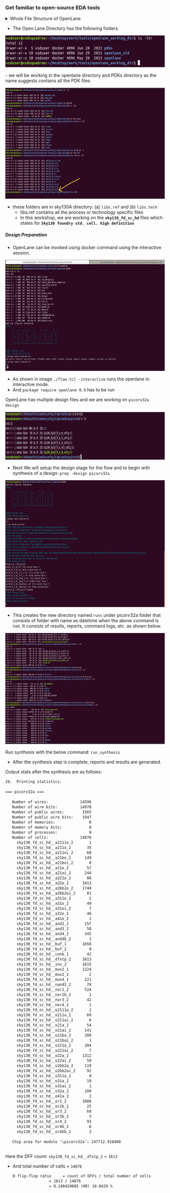 ### Get familiar to open-source EDA tools
<details>
  <summary>Whole File Structure of OpenLane</summary>
  
├── AUTHORS.md
├── clean_runs.tcl
├── configuration
│   ├── checkers.tcl
│   ├── cts.tcl
│   ├── floorplan.tcl
│   ├── general.tcl
│   ├── lvs.tcl
│   ├── placement.tcl
│   ├── README.md
│   ├── routing.tcl
│   └── synthesis.tcl
├── conf.py
├── CONTRIBUTING.md
├── default.cvcrc
├── designs
│   ├── 151
│   │   ├── config.tcl
│   │   ├── sky130A_sky130_fd_sc_hd_config.tcl
│   │   ├── sky130A_sky130_fd_sc_hdll_config.tcl
│   │   ├── sky130A_sky130_fd_sc_hs_config.tcl
│   │   ├── sky130A_sky130_fd_sc_ls_config.tcl
│   │   ├── sky130A_sky130_fd_sc_ms_config.tcl
│   │   └── src
│   │       ├── ALUdec.v
│   │       ├── ALUop.vh
│   │       ├── ALU.v
│   │       ├── backup_mem.v
│   │       ├── Cache.v
│   │       ├── const.vh
│   │       ├── controller.v
│   │       ├── datapath.v
│   │       ├── DataSRAMs.v
│   │       ├── ExecuteStage.v
│   │       ├── FetchDecodeStage.v
│   │       ├── Memory141.v
│   │       ├── no_cache_mem.v
│   │       ├── Opcode.vh
│   │       ├── RegisterFile.v
│   │       ├── Riscv141.v
│   │       ├── riscv_arbiter.v
│   │       ├── riscv_top.v
│   │       ├── TagSRAMs.v
│   │       └── WriteBackStage.v
│   ├── aes
│   │   ├── config.tcl
│   │   ├── sky130A_sky130_fd_sc_hd_config.tcl
│   │   ├── sky130A_sky130_fd_sc_hdll_config.tcl
│   │   ├── sky130A_sky130_fd_sc_hs_config.tcl
│   │   ├── sky130A_sky130_fd_sc_ls_config.tcl
│   │   ├── sky130A_sky130_fd_sc_ms_config.tcl
│   │   └── src
│   │       ├── aes_core.sdc
│   │       ├── aes.sdc
│   │       └── aes.v
│   ├── aes128
│   │   ├── config.tcl
│   │   ├── sky130A_sky130_fd_sc_hd_config.tcl
│   │   ├── sky130A_sky130_fd_sc_hdll_config.tcl
│   │   ├── sky130A_sky130_fd_sc_hs_config.tcl
│   │   ├── sky130A_sky130_fd_sc_ls_config.tcl
│   │   ├── sky130A_sky130_fd_sc_ms_config.tcl
│   │   └── src
│   │       ├── aes128.sdc
│   │       └── aes128.v
│   ├── aes192
│   │   ├── config.tcl
│   │   ├── sky130A_sky130_fd_sc_hd_config.tcl
│   │   ├── sky130A_sky130_fd_sc_hdll_config.tcl
│   │   ├── sky130A_sky130_fd_sc_hs_config.tcl
│   │   ├── sky130A_sky130_fd_sc_ls_config.tcl
│   │   ├── sky130A_sky130_fd_sc_ms_config.tcl
│   │   └── src
│   │       ├── aes192.sdc
│   │       └── aes192.v
│   ├── aes256
│   │   ├── config.tcl
│   │   ├── sky130A_sky130_fd_sc_hd_config.tcl
│   │   ├── sky130A_sky130_fd_sc_hdll_config.tcl
│   │   ├── sky130A_sky130_fd_sc_hs_config.tcl
│   │   ├── sky130A_sky130_fd_sc_ls_config.tcl
│   │   ├── sky130A_sky130_fd_sc_ms_config.tcl
│   │   └── src
│   │       ├── aes256.sdc
│   │       └── aes256.v
│   ├── aes_cipher
│   │   ├── config.tcl
│   │   ├── sky130A_sky130_fd_sc_hd_config.tcl
│   │   ├── sky130A_sky130_fd_sc_hdll_config.tcl
│   │   ├── sky130A_sky130_fd_sc_hs_config.tcl
│   │   ├── sky130A_sky130_fd_sc_ls_config.tcl
│   │   ├── sky130A_sky130_fd_sc_ms_config.tcl
│   │   └── src
│   │       ├── aes_cipher.v
│   │       ├── aes_key_expand_128.v
│   │       ├── aes_rcon.v
│   │       ├── aes_sbox.v
│   │       ├── aes.v.x
│   │       └── timescale.v
│   ├── aes_core
│   │   ├── config.tcl
│   │   ├── sky130A_sky130_fd_sc_hd_config.tcl
│   │   ├── sky130A_sky130_fd_sc_hdll_config.tcl
│   │   ├── sky130A_sky130_fd_sc_hs_config.tcl
│   │   ├── sky130A_sky130_fd_sc_ls_config.tcl
│   │   ├── sky130A_sky130_fd_sc_ms_config.tcl
│   │   └── src
│   │       ├── aes_core.sdc
│   │       ├── aes_core.v
│   │       ├── aes.sdc
│   │       └── aes.v
│   ├── APU
│   │   ├── config.tcl
│   │   ├── sky130A_sky130_fd_sc_hd_config.tcl
│   │   ├── sky130A_sky130_fd_sc_hdll_config.tcl
│   │   ├── sky130A_sky130_fd_sc_hs_config.tcl
│   │   ├── sky130A_sky130_fd_sc_ls_config.tcl
│   │   ├── sky130A_sky130_fd_sc_ms_config.tcl
│   │   └── src
│   │       └── APU.v
│   ├── blabla
│   │   ├── config.tcl
│   │   ├── sky130A_sky130_fd_sc_hd_config.tcl
│   │   ├── sky130A_sky130_fd_sc_hdll_config.tcl
│   │   ├── sky130A_sky130_fd_sc_hs_config.tcl
│   │   ├── sky130A_sky130_fd_sc_ls_config.tcl
│   │   ├── sky130A_sky130_fd_sc_ms_config.tcl
│   │   └── src
│   │       ├── blabla.sdc
│   │       └── blabla.v
│   ├── BM64
│   │   ├── config.tcl
│   │   ├── sky130A_sky130_fd_sc_hd_config.tcl
│   │   ├── sky130A_sky130_fd_sc_hdll_config.tcl
│   │   ├── sky130A_sky130_fd_sc_hs_config.tcl
│   │   ├── sky130A_sky130_fd_sc_ls_config.tcl
│   │   ├── sky130A_sky130_fd_sc_ms_config.tcl
│   │   └── src
│   │       ├── BM64.sdc
│   │       └── BM64.v
│   ├── chacha
│   │   ├── config.tcl
│   │   ├── sky130A_sky130_fd_sc_hd_config.tcl
│   │   ├── sky130A_sky130_fd_sc_hdll_config.tcl
│   │   ├── sky130A_sky130_fd_sc_hs_config.tcl
│   │   ├── sky130A_sky130_fd_sc_ls_config.tcl
│   │   ├── sky130A_sky130_fd_sc_ms_config.tcl
│   │   └── src
│   │       ├── chacha.sdc
│   │       └── chacha.v
│   ├── cic_decimator
│   │   ├── config.tcl
│   │   ├── sky130A_sky130_fd_sc_hd_config.tcl
│   │   ├── sky130A_sky130_fd_sc_hdll_config.tcl
│   │   ├── sky130A_sky130_fd_sc_hs_config.tcl
│   │   ├── sky130A_sky130_fd_sc_ls_config.tcl
│   │   ├── sky130A_sky130_fd_sc_ms_config.tcl
│   │   └── src
│   │       └── cic_decimator.v
│   ├── des
│   │   ├── config.tcl
│   │   ├── sky130A_sky130_fd_sc_hd_config.tcl
│   │   ├── sky130A_sky130_fd_sc_hdll_config.tcl
│   │   ├── sky130A_sky130_fd_sc_hs_config.tcl
│   │   ├── sky130A_sky130_fd_sc_ls_config.tcl
│   │   ├── sky130A_sky130_fd_sc_ms_config.tcl
│   │   └── src
│   │       ├── 3des.v
│   │       └── des.sdc
│   ├── des3
│   │   ├── config.tcl
│   │   ├── sky130A_sky130_fd_sc_hd_config.tcl
│   │   ├── sky130A_sky130_fd_sc_hdll_config.tcl
│   │   ├── sky130A_sky130_fd_sc_hs_config.tcl
│   │   ├── sky130A_sky130_fd_sc_ls_config.tcl
│   │   ├── sky130A_sky130_fd_sc_ms_config.tcl
│   │   └── src
│   │       ├── 3des.v
│   │       └── des3.sdc
│   ├── digital_pll_sky130_fd_sc_hd
│   │   ├── config.tcl
│   │   └── src
│   │       ├── digital_pll_controller.v
│   │       ├── digital_pll.v
│   │       └── ring_osc2x13.v
│   ├── genericfir
│   │   ├── config.tcl
│   │   ├── sky130A_sky130_fd_sc_hd_config.tcl
│   │   ├── sky130A_sky130_fd_sc_hdll_config.tcl
│   │   ├── sky130A_sky130_fd_sc_hs_config.tcl
│   │   ├── sky130A_sky130_fd_sc_ls_config.tcl
│   │   ├── sky130A_sky130_fd_sc_ms_config.tcl
│   │   └── src
│   │       ├── genericfir.sdc
│   │       └── genericfir.v
│   ├── inverter
│   │   ├── config.tcl
│   │   ├── sky130A_sky130_fd_sc_hd_config.tcl
│   │   ├── sky130A_sky130_fd_sc_hdll_config.tcl
│   │   ├── sky130A_sky130_fd_sc_hs_config.tcl
│   │   ├── sky130A_sky130_fd_sc_ls_config.tcl
│   │   ├── sky130A_sky130_fd_sc_ms_config.tcl
│   │   └── src
│   │       └── inverter.v
│   ├── jpeg_encoder
│   │   ├── config.tcl
│   │   ├── sky130A_sky130_fd_sc_hd_config.tcl
│   │   ├── sky130A_sky130_fd_sc_hdll_config.tcl
│   │   ├── sky130A_sky130_fd_sc_hs_config.tcl
│   │   ├── sky130A_sky130_fd_sc_ls_config.tcl
│   │   ├── sky130A_sky130_fd_sc_ms_config.tcl
│   │   └── src
│   │       ├── dct_cos_table.v
│   │       ├── dct_mac.v
│   │       ├── dctub.v
│   │       ├── dctu.v
│   │       ├── dct.v
│   │       ├── div_su.v
│   │       ├── div_uu.v
│   │       ├── fdct.v
│   │       ├── jpeg_encoder.v
│   │       ├── jpeg_qnr.v
│   │       ├── jpeg_rle1.v
│   │       ├── jpeg_rle.v
│   │       ├── jpeg_rzs.v
│   │       ├── jpeg.v
│   │       └── zigzag.v
│   ├── ldpc_decoder_802_3an
│   │   ├── config.tcl
│   │   ├── sky130A_sky130_fd_sc_hd_config.tcl
│   │   ├── sky130A_sky130_fd_sc_hdll_config.tcl
│   │   ├── sky130A_sky130_fd_sc_hs_config.tcl
│   │   ├── sky130A_sky130_fd_sc_ls_config.tcl
│   │   ├── sky130A_sky130_fd_sc_ms_config.tcl
│   │   └── src
│   │       └── ldpc_decoder_802_3an.v
│   ├── ldpcenc
│   │   ├── config.tcl
│   │   ├── sky130A_sky130_fd_sc_hd_config.tcl
│   │   ├── sky130A_sky130_fd_sc_hdll_config.tcl
│   │   ├── sky130A_sky130_fd_sc_hs_config.tcl
│   │   ├── sky130A_sky130_fd_sc_ls_config.tcl
│   │   ├── sky130A_sky130_fd_sc_ms_config.tcl
│   │   └── src
│   │       └── ldpcenc.v
│   ├── manual_macro_placement_test
│   │   ├── config.tcl
│   │   ├── macro_placement.cfg
│   │   ├── macros
│   │   │   ├── gds
│   │   │   │   └── spm.gds
│   │   │   └── lef
│   │   │       └── spm.lef
│   │   ├── sky130A_sky130_fd_sc_hdll_config.tcl
│   │   ├── sky130A_sky130_fd_sc_hs_config.tcl
│   │   ├── sky130A_sky130_fd_sc_ls_config.tcl
│   │   ├── sky130A_sky130_fd_sc_ms_config.tcl
│   │   └── src
│   │       └── design.v
│   ├── md5
│   │   ├── config.tcl
│   │   ├── sky130A_sky130_fd_sc_hd_config.tcl
│   │   ├── sky130A_sky130_fd_sc_hdll_config.tcl
│   │   ├── sky130A_sky130_fd_sc_hs_config.tcl
│   │   ├── sky130A_sky130_fd_sc_ls_config.tcl
│   │   ├── sky130A_sky130_fd_sc_ms_config.tcl
│   │   └── src
│   │       ├── md5.sdc
│   │       └── md5.v
│   ├── ocs_blitter
│   │   ├── config.tcl
│   │   ├── sky130A_sky130_fd_sc_hd_config.tcl
│   │   ├── sky130A_sky130_fd_sc_hdll_config.tcl
│   │   ├── sky130A_sky130_fd_sc_hs_config.tcl
│   │   ├── sky130A_sky130_fd_sc_ls_config.tcl
│   │   ├── sky130A_sky130_fd_sc_ms_config.tcl
│   │   └── src
│   │       └── ocs_blitter.v
│   ├── picorv32a
│   │   ├── config.tcl
│   │   ├── runs
│   │   │   └── 14-03_06-18
│   │   │       ├── cmds.log
│   │   │       ├── config.tcl
│   │   │       ├── logs
│   │   │       │   ├── 0-prep_runtime.txt
│   │   │       │   ├── cts
│   │   │       │   ├── cvc
│   │   │       │   ├── floorplan
│   │   │       │   ├── flow_summary.log
│   │   │       │   ├── klayout
│   │   │       │   ├── lvs
│   │   │       │   ├── magic
│   │   │       │   ├── placement
│   │   │       │   ├── routing
│   │   │       │   └── synthesis
│   │   │       │       ├── 1-yosys.log
│   │   │       │       ├── 1-yosys_runtime.txt
│   │   │       │       ├── 2-opensta
│   │   │       │       └── 2-opensta_runtime.txt
│   │   │       ├── OPENLANE_VERSION
│   │   │       ├── PDK_SOURCES
│   │   │       ├── reports
│   │   │       │   ├── cts
│   │   │       │   ├── cvc
│   │   │       │   ├── floorplan
│   │   │       │   ├── klayout
│   │   │       │   ├── lvs
│   │   │       │   ├── magic
│   │   │       │   ├── placement
│   │   │       │   ├── routing
│   │   │       │   └── synthesis
│   │   │       │       ├── 1-yosys_4.chk.rpt
│   │   │       │       ├── 1-yosys_4.stat.rpt
│   │   │       │       ├── 1-yosys_dff.stat
│   │   │       │       ├── 1-yosys_pre.stat
│   │   │       │       ├── 2-opensta.min_max.rpt
│   │   │       │       ├── 2-opensta.rpt
│   │   │       │       ├── 2-opensta.slew.rpt
│   │   │       │       ├── 2-opensta.timing.rpt
│   │   │       │       ├── 2-opensta_tns.rpt
│   │   │       │       └── 2-opensta_wns.rpt
│   │   │       ├── results
│   │   │       │   ├── cts
│   │   │       │   │   └── merged_unpadded.lef -> ../../tmp/merged_unpadded.lef
│   │   │       │   ├── cvc
│   │   │       │   │   └── merged_unpadded.lef -> ../../tmp/merged_unpadded.lef
│   │   │       │   ├── floorplan
│   │   │       │   │   └── merged_unpadded.lef -> ../../tmp/merged_unpadded.lef
│   │   │       │   ├── klayout
│   │   │       │   │   └── merged_unpadded.lef -> ../../tmp/merged_unpadded.lef
│   │   │       │   ├── lvs
│   │   │       │   │   └── merged_unpadded.lef -> ../../tmp/merged_unpadded.lef
│   │   │       │   ├── magic
│   │   │       │   │   └── merged_unpadded.lef -> ../../tmp/merged_unpadded.lef
│   │   │       │   ├── placement
│   │   │       │   │   └── merged_unpadded.lef -> ../../tmp/merged_unpadded.lef
│   │   │       │   ├── routing
│   │   │       │   │   └── merged_unpadded.lef -> ../../tmp/merged_unpadded.lef
│   │   │       │   └── synthesis
│   │   │       │       ├── merged_unpadded.lef -> ../../tmp/merged_unpadded.lef
│   │   │       │       └── picorv32a.synthesis.v
│   │   │       └── tmp
│   │   │           ├── cts
│   │   │           │   └── merged_unpadded.lef -> ../../tmp/merged_unpadded.lef
│   │   │           ├── cvc
│   │   │           │   └── merged_unpadded.lef -> ../../tmp/merged_unpadded.lef
│   │   │           ├── floorplan
│   │   │           │   └── merged_unpadded.lef -> ../../tmp/merged_unpadded.lef
│   │   │           ├── klayout
│   │   │           │   └── merged_unpadded.lef -> ../../tmp/merged_unpadded.lef
│   │   │           ├── lvs
│   │   │           │   └── merged_unpadded.lef -> ../../tmp/merged_unpadded.lef
│   │   │           ├── magic
│   │   │           │   └── merged_unpadded.lef -> ../../tmp/merged_unpadded.lef
│   │   │           ├── merged.lef
│   │   │           ├── merged_unpadded.lef
│   │   │           ├── met_layers_list.txt
│   │   │           ├── placement
│   │   │           │   └── merged_unpadded.lef -> ../../tmp/merged_unpadded.lef
│   │   │           ├── routing
│   │   │           │   └── merged_unpadded.lef -> ../../tmp/merged_unpadded.lef
│   │   │           ├── sky130_fd_sc_hd__tt_025C_1v80.no_pg.lib
│   │   │           ├── synthesis
│   │   │           │   ├── hierarchy.dot
│   │   │           │   ├── merged_unpadded.lef -> ../../tmp/merged_unpadded.lef
│   │   │           │   └── yosys.sdc
│   │   │           ├── tracks_copy.info
│   │   │           ├── trimmed.lib
│   │   │           └── trimmed.lib.exclude.list
│   │   ├── sky130A_sky130_fd_sc_hd_config.tcl
│   │   ├── sky130A_sky130_fd_sc_hdll_config.tcl
│   │   ├── sky130A_sky130_fd_sc_hs_config.tcl
│   │   ├── sky130A_sky130_fd_sc_ls_config.tcl
│   │   ├── sky130A_sky130_fd_sc_ms_config.tcl
│   │   └── src
│   │       ├── picorv32a.sdc
│   │       └── picorv32a.v
│   ├── point_add
│   │   ├── config.tcl
│   │   ├── sky130A_sky130_fd_sc_hd_config.tcl
│   │   ├── sky130A_sky130_fd_sc_hdll_config.tcl
│   │   ├── sky130A_sky130_fd_sc_hs_config.tcl
│   │   ├── sky130A_sky130_fd_sc_ls_config.tcl
│   │   ├── sky130A_sky130_fd_sc_ms_config.tcl
│   │   └── src
│   │       ├── ecg.v
│   │       └── point_add.sdc
│   ├── point_scalar_mult
│   │   ├── config.tcl
│   │   ├── sky130A_sky130_fd_sc_hd_config.tcl
│   │   ├── sky130A_sky130_fd_sc_hdll_config.tcl
│   │   ├── sky130A_sky130_fd_sc_hs_config.tcl
│   │   ├── sky130A_sky130_fd_sc_ls_config.tcl
│   │   ├── sky130A_sky130_fd_sc_ms_config.tcl
│   │   └── src
│   │       ├── ecg.v
│   │       └── point_scalar_mult.sdc
│   ├── PPU
│   │   ├── config.tcl
│   │   ├── sky130A_sky130_fd_sc_hd_config.tcl
│   │   ├── sky130A_sky130_fd_sc_hdll_config.tcl
│   │   ├── sky130A_sky130_fd_sc_hs_config.tcl
│   │   ├── sky130A_sky130_fd_sc_ls_config.tcl
│   │   ├── sky130A_sky130_fd_sc_ms_config.tcl
│   │   └── src
│   │       └── PPU.v
│   ├── README.md
│   ├── s44
│   │   ├── config.tcl
│   │   ├── pdn.tcl
│   │   ├── sky130A_sky130_fd_sc_hdll_config.tcl
│   │   ├── sky130A_sky130_fd_sc_hs_config.tcl
│   │   ├── sky130A_sky130_fd_sc_ls_config.tcl
│   │   ├── sky130A_sky130_fd_sc_ms_config.tcl
│   │   └── src
│   │       ├── lut_s44.v
│   │       └── lut.v
│   ├── salsa20
│   │   ├── config.tcl
│   │   ├── sky130A_sky130_fd_sc_hd_config.tcl
│   │   ├── sky130A_sky130_fd_sc_hdll_config.tcl
│   │   ├── sky130A_sky130_fd_sc_hs_config.tcl
│   │   ├── sky130A_sky130_fd_sc_ls_config.tcl
│   │   ├── sky130A_sky130_fd_sc_ms_config.tcl
│   │   └── src
│   │       ├── salsa20.sdc
│   │       └── salsa20.v
│   ├── sha3
│   │   ├── config.tcl
│   │   ├── sky130A_sky130_fd_sc_hd_config.tcl
│   │   ├── sky130A_sky130_fd_sc_hdll_config.tcl
│   │   ├── sky130A_sky130_fd_sc_hs_config.tcl
│   │   ├── sky130A_sky130_fd_sc_ls_config.tcl
│   │   ├── sky130A_sky130_fd_sc_ms_config.tcl
│   │   └── src
│   │       ├── sha3.sdc
│   │       └── sha3.v
│   ├── sha512
│   │   ├── config.tcl
│   │   ├── sky130A_sky130_fd_sc_hd_config.tcl
│   │   ├── sky130A_sky130_fd_sc_hdll_config.tcl
│   │   ├── sky130A_sky130_fd_sc_hs_config.tcl
│   │   ├── sky130A_sky130_fd_sc_ls_config.tcl
│   │   ├── sky130A_sky130_fd_sc_ms_config.tcl
│   │   └── src
│   │       ├── sha512.sdc
│   │       └── sha512.v
│   ├── sound
│   │   ├── config.tcl
│   │   ├── sky130A_sky130_fd_sc_hd_config.tcl
│   │   ├── sky130A_sky130_fd_sc_hdll_config.tcl
│   │   ├── sky130A_sky130_fd_sc_hs_config.tcl
│   │   ├── sky130A_sky130_fd_sc_ls_config.tcl
│   │   ├── sky130A_sky130_fd_sc_ms_config.tcl
│   │   └── src
│   │       ├── dsp_dma_identification_rom.hex
│   │       ├── opl2_attack_rom.hex
│   │       ├── opl2_waveform_rom.hex
│   │       └── sound.v
│   ├── spm
│   │   ├── config.json
│   │   ├── config.tcl
│   │   ├── pin_order.cfg
│   │   ├── runs
│   │   │   ├── 19-05_19-02
│   │   │   │   ├── cmds.log
│   │   │   │   ├── config.tcl
│   │   │   │   ├── logs
│   │   │   │   │   ├── 0-prep_runtime.txt
│   │   │   │   │   ├── 14-write_verilog.log
│   │   │   │   │   ├── 14-write_verilog_runtime.txt
│   │   │   │   │   ├── 16-write_verilog.log
│   │   │   │   │   ├── 16-write_verilog_runtime.txt
│   │   │   │   │   ├── 20-write_verilog.log
│   │   │   │   │   ├── 20-write_verilog_runtime.txt
│   │   │   │   │   ├── 26-write_verilog.log
│   │   │   │   │   ├── 26-write_verilog_runtime.txt
│   │   │   │   │   ├── 9-write_verilog.log
│   │   │   │   │   ├── 9-write_verilog_runtime.txt
│   │   │   │   │   ├── cts
│   │   │   │   │   │   ├── 13-cts.log
│   │   │   │   │   │   └── 13-cts_runtime.txt
│   │   │   │   │   ├── cvc
│   │   │   │   │   │   ├── 42-cvc_runtime.txt
│   │   │   │   │   │   └── 42-cvc_screen.log
│   │   │   │   │   ├── floorplan
│   │   │   │   │   │   ├── 3-verilog2def.openroad.log
│   │   │   │   │   │   ├── 3-verilog2def_openroad_runtime.txt
│   │   │   │   │   │   ├── 4-ioPlacer.log
│   │   │   │   │   │   ├── 4-ioPlacer_runtime.txt
│   │   │   │   │   │   ├── 5-tapcell.log
│   │   │   │   │   │   ├── 5-tapcell_runtime.txt
│   │   │   │   │   │   ├── 7-pdn.log
│   │   │   │   │   │   └── 7-pdn_runtime.txt
│   │   │   │   │   ├── flow_summary.log
│   │   │   │   │   ├── klayout
│   │   │   │   │   │   ├── 12-klayout.scrot.log
│   │   │   │   │   │   ├── 12-klayout_scrot_runtime.txt
│   │   │   │   │   │   ├── 15-klayout.scrot.log
│   │   │   │   │   │   ├── 15-klayout_scrot_runtime.txt
│   │   │   │   │   │   ├── 22-klayout.scrot.log
│   │   │   │   │   │   ├── 22-klayout_scrot_runtime.txt
│   │   │   │   │   │   ├── 28-klayout.scrot.log
│   │   │   │   │   │   ├── 28-klayout_scrot_runtime.txt
│   │   │   │   │   │   ├── 32-klayout.log
│   │   │   │   │   │   ├── 32-klayout_runtime.txt
│   │   │   │   │   │   ├── 33-klayout.scrot.log
│   │   │   │   │   │   ├── 33-klayout_scrot_runtime.txt
│   │   │   │   │   │   ├── 34-klayout.xor.log
│   │   │   │   │   │   ├── 35-klayout.scrot.log
│   │   │   │   │   │   ├── 35-klayout_scrot_runtime.txt
│   │   │   │   │   │   ├── 36-klayout.xor.log
│   │   │   │   │   │   ├── 36-klayout_xor_runtime.txt
│   │   │   │   │   │   ├── 6-klayout.scrot.log
│   │   │   │   │   │   └── 6-klayout_scrot_runtime.txt
│   │   │   │   │   ├── lvs
│   │   │   │   │   │   ├── 25-write_powered_verilog.log
│   │   │   │   │   │   ├── 38-lvs.lef.log
│   │   │   │   │   │   └── 38-lvs_runtime.txt
│   │   │   │   │   ├── magic
│   │   │   │   │   │   ├── 27-magic.log
│   │   │   │   │   │   ├── 29-magic.mag.gds_ptrs.log
│   │   │   │   │   │   ├── 30-magic.lef.log
│   │   │   │   │   │   ├── 31-magic_gen_runtime.txt
│   │   │   │   │   │   ├── 31-magic.maglef.log
│   │   │   │   │   │   ├── 37-magic_ext2spice.feedback.txt
│   │   │   │   │   │   ├── 37-magic_ext_spice_runtime.txt
│   │   │   │   │   │   ├── 37-magic_spice.log
│   │   │   │   │   │   ├── 39-magic.drc.log
│   │   │   │   │   │   └── 39-magic_drc_runtime.txt
│   │   │   │   │   ├── placement
│   │   │   │   │   │   ├── 11-opendp.log
│   │   │   │   │   │   ├── 11-opendp_runtime.txt
│   │   │   │   │   │   ├── 15-resizer_timing.log
│   │   │   │   │   │   ├── 15-resizer_timing_runtime.txt
│   │   │   │   │   │   ├── 8-replace.log
│   │   │   │   │   │   ├── 8-replace_runtime.txt
│   │   │   │   │   │   ├── 8-resizer.log
│   │   │   │   │   │   └── 8-resizer_runtime.txt
│   │   │   │   │   ├── routing
│   │   │   │   │   │   ├── 18-fastroute.log
│   │   │   │   │   │   ├── 18-fastroute_runtime.txt
│   │   │   │   │   │   ├── 19-addspacers.log
│   │   │   │   │   │   ├── 19-addspacers_runtime.txt
│   │   │   │   │   │   ├── 21-tritonRoute.log
│   │   │   │   │   │   ├── 21-tritonRoute_runtime.txt
│   │   │   │   │   │   ├── 23-spef_extraction.log
│   │   │   │   │   │   ├── 23-spef_extraction_runtime.txt
│   │   │   │   │   │   ├── 40-or_antenna.log
│   │   │   │   │   │   ├── 41-or_antenna_runtime.txt
│   │   │   │   │   │   └── fastroute.log
│   │   │   │   │   └── synthesis
│   │   │   │   │       ├── 10-opensta_post_resizer
│   │   │   │   │       ├── 10-opensta_post_resizer_runtime.txt
│   │   │   │   │       ├── 17-opensta_post_resizer_timing
│   │   │   │   │       ├── 17-opensta_post_resizer_timing_runtime.txt
│   │   │   │   │       ├── 1-yosys.log
│   │   │   │   │       ├── 1-yosys_runtime.txt
│   │   │   │   │       ├── 24-opensta_spef
│   │   │   │   │       ├── 24-opensta_spef_runtime.txt
│   │   │   │   │       ├── 2-opensta
│   │   │   │   │       └── 2-opensta_runtime.txt
│   │   │   │   ├── OPENLANE_VERSION
│   │   │   │   ├── PDK_SOURCES
│   │   │   │   ├── reports
│   │   │   │   │   ├── cts
│   │   │   │   │   │   ├── 13-cts_clock_skew.rpt
│   │   │   │   │   │   ├── 13-cts.min_max.rpt
│   │   │   │   │   │   ├── 13-cts.rpt
│   │   │   │   │   │   ├── 13-cts.timing.rpt
│   │   │   │   │   │   ├── 13-cts_tns.rpt
│   │   │   │   │   │   └── 13-cts_wns.rpt
│   │   │   │   │   ├── cvc
│   │   │   │   │   ├── final_summary_report.csv
│   │   │   │   │   ├── floorplan
│   │   │   │   │   │   ├── 3-verilog2def.core_area.rpt
│   │   │   │   │   │   └── 3-verilog2def.die_area.rpt
│   │   │   │   │   ├── klayout
│   │   │   │   │   │   ├── 34-klayout.xor.rpt
│   │   │   │   │   │   └── 36-klayout.xor.rpt
│   │   │   │   │   ├── lvs
│   │   │   │   │   ├── magic
│   │   │   │   │   │   ├── 39-magic.drc
│   │   │   │   │   │   ├── 39-magic.drc.klayout.xml
│   │   │   │   │   │   ├── 39-magic.drc.rdb
│   │   │   │   │   │   ├── 39-magic.drc.tcl
│   │   │   │   │   │   └── 39-magic.tr.drc
│   │   │   │   │   ├── manufacturability_report.rpt
│   │   │   │   │   ├── placement
│   │   │   │   │   │   ├── 8-replace.min_max.rpt
│   │   │   │   │   │   ├── 8-replace.rpt
│   │   │   │   │   │   ├── 8-replace.timing.rpt
│   │   │   │   │   │   ├── 8-replace_tns.rpt
│   │   │   │   │   │   └── 8-replace_wns.rpt
│   │   │   │   │   ├── routed_runtime.txt
│   │   │   │   │   ├── routing
│   │   │   │   │   │   ├── 18-fastroute.min_max.rpt
│   │   │   │   │   │   ├── 18-fastroute.rpt
│   │   │   │   │   │   ├── 18-fastroute.timing.rpt
│   │   │   │   │   │   ├── 18-fastroute_tns.rpt
│   │   │   │   │   │   ├── 18-fastroute_wns.rpt
│   │   │   │   │   │   ├── 21-tritonRoute.drc
│   │   │   │   │   │   ├── 21-tritonRoute.klayout.xml
│   │   │   │   │   │   └── 41-antenna.rpt
│   │   │   │   │   ├── runtime_summary_report.rpt
│   │   │   │   │   ├── runtime_summary_report.rpt.parsable
│   │   │   │   │   ├── synthesis
│   │   │   │   │   │   ├── 10-opensta_post_resizer.min_max.rpt
│   │   │   │   │   │   ├── 10-opensta_post_resizer.rpt
│   │   │   │   │   │   ├── 10-opensta_post_resizer.slew.rpt
│   │   │   │   │   │   ├── 10-opensta_post_resizer.timing.rpt
│   │   │   │   │   │   ├── 10-opensta_post_resizer_tns.rpt
│   │   │   │   │   │   ├── 10-opensta_post_resizer_wns.rpt
│   │   │   │   │   │   ├── 17-opensta_post_resizer_timing.min_max.rpt
│   │   │   │   │   │   ├── 17-opensta_post_resizer_timing.rpt
│   │   │   │   │   │   ├── 17-opensta_post_resizer_timing.slew.rpt
│   │   │   │   │   │   ├── 17-opensta_post_resizer_timing.timing.rpt
│   │   │   │   │   │   ├── 17-opensta_post_resizer_timing_tns.rpt
│   │   │   │   │   │   ├── 17-opensta_post_resizer_timing_wns.rpt
│   │   │   │   │   │   ├── 1-yosys_4.chk.rpt
│   │   │   │   │   │   ├── 1-yosys_4.stat.rpt
│   │   │   │   │   │   ├── 1-yosys_dff.stat
│   │   │   │   │   │   ├── 1-yosys_pre.stat
│   │   │   │   │   │   ├── 24-opensta_spef.min_max.rpt
│   │   │   │   │   │   ├── 24-opensta_spef.rpt
│   │   │   │   │   │   ├── 24-opensta_spef.slew.rpt
│   │   │   │   │   │   ├── 24-opensta_spef.timing.rpt
│   │   │   │   │   │   ├── 24-opensta_spef_tns.rpt
│   │   │   │   │   │   ├── 24-opensta_spef_wns.rpt
│   │   │   │   │   │   ├── 2-opensta.min_max.rpt
│   │   │   │   │   │   ├── 2-opensta.rpt
│   │   │   │   │   │   ├── 2-opensta.slew.rpt
│   │   │   │   │   │   ├── 2-opensta.timing.rpt
│   │   │   │   │   │   ├── 2-opensta_tns.rpt
│   │   │   │   │   │   └── 2-opensta_wns.rpt
│   │   │   │   │   └── total_runtime.txt
│   │   │   │   ├── results
│   │   │   │   │   ├── cts
│   │   │   │   │   │   ├── merged_unpadded.lef -> ../../tmp/merged_unpadded.lef
│   │   │   │   │   │   ├── spm.cts.def
│   │   │   │   │   │   └── spm.cts.def.png
│   │   │   │   │   ├── cvc
│   │   │   │   │   │   ├── cvc_spm.debug.gz
│   │   │   │   │   │   ├── cvc_spm.error.gz
│   │   │   │   │   │   ├── cvc_spm.log
│   │   │   │   │   │   ├── merged_unpadded.lef -> ../../tmp/merged_unpadded.lef
│   │   │   │   │   │   ├── spm.cdl
│   │   │   │   │   │   └── spm.power
│   │   │   │   │   ├── floorplan
│   │   │   │   │   │   ├── merged_unpadded.lef -> ../../tmp/merged_unpadded.lef
│   │   │   │   │   │   ├── spm.floorplan.def
│   │   │   │   │   │   └── spm.floorplan.def.png
│   │   │   │   │   ├── klayout
│   │   │   │   │   │   ├── merged_unpadded.lef -> ../../tmp/merged_unpadded.lef
│   │   │   │   │   │   ├── spm.gds
│   │   │   │   │   │   ├── spm.gds.png
│   │   │   │   │   │   ├── spm.lyp
│   │   │   │   │   │   ├── spm.xor.gds
│   │   │   │   │   │   ├── spm.xor.gds.png
│   │   │   │   │   │   └── spm.xor.xml
│   │   │   │   │   ├── lvs
│   │   │   │   │   │   ├── merged_unpadded.lef -> ../../tmp/merged_unpadded.lef
│   │   │   │   │   │   ├── spm.lvs.lef.json
│   │   │   │   │   │   ├── spm.lvs.lef.log
│   │   │   │   │   │   ├── spm.lvs_parsed.lef.log
│   │   │   │   │   │   └── spm.lvs.powered.v
│   │   │   │   │   ├── magic
│   │   │   │   │   │   ├── merged_unpadded.lef -> ../../tmp/merged_unpadded.lef
│   │   │   │   │   │   ├── spm.drc.mag
│   │   │   │   │   │   ├── spm.gds
│   │   │   │   │   │   ├── spm.gds.png
│   │   │   │   │   │   ├── spm.lef
│   │   │   │   │   │   ├── spm.lef.mag
│   │   │   │   │   │   ├── spm.lef.spice
│   │   │   │   │   │   ├── spm.mag
│   │   │   │   │   │   └── spm.spice
│   │   │   │   │   ├── placement
│   │   │   │   │   │   ├── merged_unpadded.lef -> ../../tmp/merged_unpadded.lef
│   │   │   │   │   │   ├── spm.placement.def
│   │   │   │   │   │   └── spm.placement.def.png
│   │   │   │   │   ├── routing
│   │   │   │   │   │   ├── merged_unpadded.lef -> ../../tmp/merged_unpadded.lef
│   │   │   │   │   │   ├── spm.def
│   │   │   │   │   │   ├── spm.def.png
│   │   │   │   │   │   ├── spm.def.ref
│   │   │   │   │   │   └── spm.spef
│   │   │   │   │   └── synthesis
│   │   │   │   │       ├── merged_unpadded.lef -> ../../tmp/merged_unpadded.lef
│   │   │   │   │       ├── spm.synthesis_cts.v
│   │   │   │   │       ├── spm.synthesis_optimized.v
│   │   │   │   │       ├── spm.synthesis_preroute.v
│   │   │   │   │       └── spm.synthesis.v
│   │   │   │   └── tmp
│   │   │   │       ├── cts
│   │   │   │       │   └── merged_unpadded.lef -> ../../tmp/merged_unpadded.lef
│   │   │   │       ├── cts.lib
│   │   │   │       ├── cts.lib.exclude.list
│   │   │   │       ├── cvc
│   │   │   │       │   └── merged_unpadded.lef -> ../../tmp/merged_unpadded.lef
│   │   │   │       ├── floorplan
│   │   │   │       │   ├── 3-verilog2def_openroad.def
│   │   │   │       │   ├── 4-ioPlacer.def
│   │   │   │       │   ├── 7-pdn.def
│   │   │   │       │   └── merged_unpadded.lef -> ../../tmp/merged_unpadded.lef
│   │   │   │       ├── klayout
│   │   │   │       │   └── merged_unpadded.lef -> ../../tmp/merged_unpadded.lef
│   │   │   │       ├── lvs
│   │   │   │       │   ├── merged_unpadded.lef -> ../../tmp/merged_unpadded.lef
│   │   │   │       │   └── setup_file.lef.lvs
│   │   │   │       ├── magic
│   │   │   │       │   ├── magic_gds_ptrs.mag
│   │   │   │       │   ├── merged_unpadded.lef -> ../../tmp/merged_unpadded.lef
│   │   │   │       │   ├── sky130_fd_sc_hd__a21oi_2.ext
│   │   │   │       │   ├── sky130_fd_sc_hd__a22o_1.ext
│   │   │   │       │   ├── sky130_fd_sc_hd__a31oi_1.ext
│   │   │   │       │   ├── sky130_fd_sc_hd__and2_1.ext
│   │   │   │       │   ├── sky130_fd_sc_hd__buf_1.ext
│   │   │   │       │   ├── sky130_fd_sc_hd__clkbuf_16.ext
│   │   │   │       │   ├── sky130_fd_sc_hd__clkbuf_1.ext
│   │   │   │       │   ├── sky130_fd_sc_hd__clkbuf_2.ext
│   │   │   │       │   ├── sky130_fd_sc_hd__decap_12.ext
│   │   │   │       │   ├── sky130_fd_sc_hd__decap_3.ext
│   │   │   │       │   ├── sky130_fd_sc_hd__decap_4.ext
│   │   │   │       │   ├── sky130_fd_sc_hd__decap_6.ext
│   │   │   │       │   ├── sky130_fd_sc_hd__decap_8.ext
│   │   │   │       │   ├── sky130_fd_sc_hd__dfrtp_1.ext
│   │   │   │       │   ├── sky130_fd_sc_hd__dlymetal6s2s_1.ext
│   │   │   │       │   ├── sky130_fd_sc_hd__fill_1.ext
│   │   │   │       │   ├── sky130_fd_sc_hd__fill_2.ext
│   │   │   │       │   ├── sky130_fd_sc_hd__inv_2.ext
│   │   │   │       │   ├── sky130_fd_sc_hd__o2bb2a_1.ext
│   │   │   │       │   ├── sky130_fd_sc_hd__tapvpwrvgnd_1.ext
│   │   │   │       │   └── spm.ext
│   │   │   │       ├── magic_spice.tcl
│   │   │   │       ├── merged.lef
│   │   │   │       ├── merged_unpadded.lef
│   │   │   │       ├── met_layers_list.txt
│   │   │   │       ├── placement
│   │   │   │       │   ├── 15-resizer_timing.def
│   │   │   │       │   ├── 8-replace.def
│   │   │   │       │   ├── 8-resizer.def
│   │   │   │       │   └── merged_unpadded.lef -> ../../tmp/merged_unpadded.lef
│   │   │   │       ├── resizer.lib
│   │   │   │       ├── resizer.lib.exclude.list
│   │   │   │       ├── routing
│   │   │   │       │   ├── 18-fastroute.def
│   │   │   │       │   ├── 18-fastroute.guide
│   │   │   │       │   ├── 19-addspacers.def
│   │   │   │       │   ├── 21-tritonRoute.guide
│   │   │   │       │   ├── 21-tritonRoute.param
│   │   │   │       │   ├── 21-tritonRoute_TA.def
│   │   │   │       │   ├── 25-spm.powered.def
│   │   │   │       │   └── merged_unpadded.lef -> ../../tmp/merged_unpadded.lef
│   │   │   │       ├── sky130_fd_sc_hd__tt_025C_1v80.no_pg.lib
│   │   │   │       ├── synthesis
│   │   │   │       │   ├── hierarchy.dot
│   │   │   │       │   ├── merged_unpadded.lef -> ../../tmp/merged_unpadded.lef
│   │   │   │       │   └── yosys.sdc
│   │   │   │       ├── tracks_copy.info
│   │   │   │       ├── trimmed.lib
│   │   │   │       └── trimmed.lib.exclude.list
│   │   │   └── 29-06_07-34
│   │   │       ├── cmds.log
│   │   │       ├── config.tcl
│   │   │       ├── logs
│   │   │       │   ├── 0-prep_runtime.txt
│   │   │       │   ├── cts
│   │   │       │   ├── cvc
│   │   │       │   ├── floorplan
│   │   │       │   │   ├── 3-verilog2def.openroad.log
│   │   │       │   │   ├── 3-verilog2def_openroad_runtime.txt
│   │   │       │   │   ├── 4-ioPlacer.log
│   │   │       │   │   ├── 4-ioPlacer_runtime.txt
│   │   │       │   │   ├── 5-tapcell.log
│   │   │       │   │   ├── 5-tapcell_runtime.txt
│   │   │       │   │   ├── 7-pdn.log
│   │   │       │   │   └── 7-pdn_runtime.txt
│   │   │       │   ├── flow_summary.log
│   │   │       │   ├── klayout
│   │   │       │   │   ├── 6-klayout.scrot.log
│   │   │       │   │   └── 6-klayout_scrot_runtime.txt
│   │   │       │   ├── lvs
│   │   │       │   ├── magic
│   │   │       │   ├── placement
│   │   │       │   ├── routing
│   │   │       │   └── synthesis
│   │   │       │       ├── 1-yosys.log
│   │   │       │       ├── 1-yosys_runtime.txt
│   │   │       │       ├── 2-opensta
│   │   │       │       └── 2-opensta_runtime.txt
│   │   │       ├── OPENLANE_VERSION
│   │   │       ├── PDK_SOURCES
│   │   │       ├── reports
│   │   │       │   ├── cts
│   │   │       │   ├── cvc
│   │   │       │   ├── floorplan
│   │   │       │   │   ├── 3-verilog2def.core_area.rpt
│   │   │       │   │   └── 3-verilog2def.die_area.rpt
│   │   │       │   ├── klayout
│   │   │       │   ├── lvs
│   │   │       │   ├── magic
│   │   │       │   ├── placement
│   │   │       │   ├── routing
│   │   │       │   └── synthesis
│   │   │       │       ├── 1-yosys_4.chk.rpt
│   │   │       │       ├── 1-yosys_4.stat.rpt
│   │   │       │       ├── 1-yosys_dff.stat
│   │   │       │       ├── 1-yosys_pre.stat
│   │   │       │       ├── 2-opensta.min_max.rpt
│   │   │       │       ├── 2-opensta.rpt
│   │   │       │       ├── 2-opensta.slew.rpt
│   │   │       │       ├── 2-opensta.timing.rpt
│   │   │       │       ├── 2-opensta_tns.rpt
│   │   │       │       └── 2-opensta_wns.rpt
│   │   │       ├── results
│   │   │       │   ├── cts
│   │   │       │   │   └── merged_unpadded.lef
│   │   │       │   ├── cvc
│   │   │       │   │   └── merged_unpadded.lef
│   │   │       │   ├── floorplan
│   │   │       │   │   ├── merged_unpadded.lef
│   │   │       │   │   ├── spm.floorplan.def
│   │   │       │   │   └── spm.floorplan.def.png
│   │   │       │   ├── klayout
│   │   │       │   │   └── merged_unpadded.lef
│   │   │       │   ├── lvs
│   │   │       │   │   └── merged_unpadded.lef
│   │   │       │   ├── magic
│   │   │       │   │   └── merged_unpadded.lef
│   │   │       │   ├── placement
│   │   │       │   │   └── merged_unpadded.lef
│   │   │       │   ├── routing
│   │   │       │   │   └── merged_unpadded.lef
│   │   │       │   └── synthesis
│   │   │       │       ├── merged_unpadded.lef
│   │   │       │       └── spm.synthesis.v
│   │   │       └── tmp
│   │   │           ├── cts
│   │   │           │   └── merged_unpadded.lef
│   │   │           ├── cvc
│   │   │           │   └── merged_unpadded.lef
│   │   │           ├── floorplan
│   │   │           │   ├── 3-verilog2def_openroad.def
│   │   │           │   ├── 4-ioPlacer.def
│   │   │           │   ├── 7-pdn.def
│   │   │           │   └── merged_unpadded.lef
│   │   │           ├── klayout
│   │   │           │   └── merged_unpadded.lef
│   │   │           ├── lvs
│   │   │           │   └── merged_unpadded.lef
│   │   │           ├── magic
│   │   │           │   └── merged_unpadded.lef
│   │   │           ├── merged.lef
│   │   │           ├── merged_unpadded.lef
│   │   │           ├── met_layers_list.txt
│   │   │           ├── placement
│   │   │           │   └── merged_unpadded.lef
│   │   │           ├── routing
│   │   │           │   └── merged_unpadded.lef
│   │   │           ├── sky130_fd_sc_hd__tt_025C_1v80.no_pg.lib
│   │   │           ├── synthesis
│   │   │           │   ├── hierarchy.dot
│   │   │           │   ├── merged_unpadded.lef
│   │   │           │   └── yosys.sdc
│   │   │           ├── tracks_copy.info
│   │   │           ├── trimmed.lib
│   │   │           └── trimmed.lib.exclude.list
│   │   ├── sky130A_sky130_fd_sc_hd_config.tcl
│   │   ├── sky130A_sky130_fd_sc_hdll_config.tcl
│   │   ├── sky130A_sky130_fd_sc_hs_config.tcl
│   │   ├── sky130A_sky130_fd_sc_ls_config.tcl
│   │   ├── sky130A_sky130_fd_sc_ms_config.tcl
│   │   └── src
│   │       ├── spm.sdc
│   │       └── spm.v
│   ├── synth_ram
│   │   ├── config.tcl
│   │   ├── sky130A_sky130_fd_sc_hd_config.tcl
│   │   ├── sky130A_sky130_fd_sc_hdll_config.tcl
│   │   ├── sky130A_sky130_fd_sc_hs_config.tcl
│   │   ├── sky130A_sky130_fd_sc_ls_config.tcl
│   │   ├── sky130A_sky130_fd_sc_ms_config.tcl
│   │   └── src
│   │       └── synth_ram.v
│   ├── usb
│   │   ├── config.tcl
│   │   ├── sky130A_sky130_fd_sc_hd_config.tcl
│   │   ├── sky130A_sky130_fd_sc_hdll_config.tcl
│   │   ├── sky130A_sky130_fd_sc_hs_config.tcl
│   │   ├── sky130A_sky130_fd_sc_ls_config.tcl
│   │   ├── sky130A_sky130_fd_sc_ms_config.tcl
│   │   └── src
│   │       └── usb2p0_core.v
│   ├── usb_cdc_core
│   │   ├── config.tcl
│   │   ├── sky130A_sky130_fd_sc_hd_config.tcl
│   │   ├── sky130A_sky130_fd_sc_hdll_config.tcl
│   │   ├── sky130A_sky130_fd_sc_hs_config.tcl
│   │   ├── sky130A_sky130_fd_sc_ls_config.tcl
│   │   ├── sky130A_sky130_fd_sc_ms_config.tcl
│   │   └── src
│   │       ├── usb_cdc_core.sdc
│   │       ├── usb_cdc_core.v
│   │       ├── usb_desc_rom.v
│   │       ├── usbf_crc16.v
│   │       ├── usbf_defs.v
│   │       ├── usbf_device_core.v
│   │       ├── usbf_sie_rx.v
│   │       └── usbf_sie_tx.v
│   ├── usbf_device
│   │   ├── config.tcl
│   │   ├── sky130A_sky130_fd_sc_hd_config.tcl
│   │   ├── sky130A_sky130_fd_sc_hdll_config.tcl
│   │   ├── sky130A_sky130_fd_sc_hs_config.tcl
│   │   ├── sky130A_sky130_fd_sc_ls_config.tcl
│   │   ├── sky130A_sky130_fd_sc_ms_config.tcl
│   │   └── src
│   │       └── usbf_device.v
│   ├── wbqspiflash
│   │   ├── config.tcl
│   │   ├── sky130A_sky130_fd_sc_hd_config.tcl
│   │   ├── sky130A_sky130_fd_sc_hdll_config.tcl
│   │   ├── sky130A_sky130_fd_sc_hs_config.tcl
│   │   ├── sky130A_sky130_fd_sc_ls_config.tcl
│   │   ├── sky130A_sky130_fd_sc_ms_config.tcl
│   │   └── src
│   │       ├── wbqspiflash.sdc
│   │       └── wbqspiflash.v
│   ├── xtea
│   │   ├── config.tcl
│   │   ├── sky130A_sky130_fd_sc_hd_config.tcl
│   │   ├── sky130A_sky130_fd_sc_hdll_config.tcl
│   │   ├── sky130A_sky130_fd_sc_hs_config.tcl
│   │   ├── sky130A_sky130_fd_sc_ls_config.tcl
│   │   ├── sky130A_sky130_fd_sc_ms_config.tcl
│   │   └── src
│   │       ├── xtea.sdc
│   │       └── xtea.v
│   ├── y_dct
│   │   ├── config.tcl
│   │   ├── sky130A_sky130_fd_sc_hd_config.tcl
│   │   ├── sky130A_sky130_fd_sc_hdll_config.tcl
│   │   ├── sky130A_sky130_fd_sc_hs_config.tcl
│   │   ├── sky130A_sky130_fd_sc_ls_config.tcl
│   │   ├── sky130A_sky130_fd_sc_ms_config.tcl
│   │   └── src
│   │       ├── y_dct.sdc
│   │       └── y_dct.v
│   ├── y_huff
│   │   ├── config.tcl
│   │   ├── sky130A_sky130_fd_sc_hd_config.tcl
│   │   ├── sky130A_sky130_fd_sc_hdll_config.tcl
│   │   ├── sky130A_sky130_fd_sc_hs_config.tcl
│   │   ├── sky130A_sky130_fd_sc_ls_config.tcl
│   │   ├── sky130A_sky130_fd_sc_ms_config.tcl
│   │   └── src
│   │       ├── y_huff.sdc
│   │       └── y_huff.v
│   └── zipdiv
│       ├── config.tcl
│       ├── sky130A_sky130_fd_sc_hd_config.tcl
│       ├── sky130A_sky130_fd_sc_hdll_config.tcl
│       ├── sky130A_sky130_fd_sc_hs_config.tcl
│       ├── sky130A_sky130_fd_sc_ls_config.tcl
│       ├── sky130A_sky130_fd_sc_ms_config.tcl
│       └── src
│           ├── zipdiv.sdc
│           └── zipdiv.v
├── docker_build
│   ├── docker
│   │   ├── antmicro_yosys
│   │   │   └── Dockerfile
│   │   ├── cugr
│   │   │   └── Dockerfile
│   │   ├── cvc
│   │   │   ├── cvc-1.0.0.tar.gz
│   │   │   └── Dockerfile
│   │   ├── drcu
│   │   │   └── Dockerfile
│   │   ├── klayout
│   │   │   └── Dockerfile
│   │   ├── magic
│   │   │   └── Dockerfile
│   │   ├── netgen
│   │   │   └── Dockerfile
│   │   ├── opendp
│   │   │   └── Dockerfile
│   │   ├── openphysyn
│   │   │   └── Dockerfile
│   │   ├── openroad_app
│   │   │   ├── Dockerfile
│   │   │   ├── ignore_obs_outside.patch
│   │   │   ├── opendp-diamond-search.patch
│   │   │   ├── pdn_gen_core_ring_fix.patch
│   │   │   ├── pdngen_export_subst.patch
│   │   │   ├── rails.patch
│   │   │   └── setup_local.patch
│   │   ├── opensta
│   │   │   └── Dockerfile
│   │   ├── padring
│   │   │   └── Dockerfile
│   │   ├── replace
│   │   │   └── Dockerfile
│   │   ├── route
│   │   │   └── Dockerfile
│   │   ├── vlogtoverilog
│   │   │   └── Dockerfile
│   │   └── yosys
│   │       └── Dockerfile
│   ├── Dockerfile
│   ├── hooks
│   │   └── build
│   ├── Makefile
│   ├── README.md
│   └── tar
│       ├── antmicro_yosys.tar.gz
│       ├── cugr.tar.gz
│       ├── cvc.tar.gz
│       ├── drcu.tar.gz
│       ├── klayout.tar.gz
│       ├── magic.tar.gz
│       ├── netgen.tar.gz
│       ├── opendp.tar.gz
│       ├── openphysyn.tar.gz
│       ├── openroad_app.tar.gz
│       ├── opensta.tar.gz
│       ├── padring.tar.gz
│       ├── replace.tar.gz
│       ├── route.tar.gz
│       ├── vlogtoverilog.tar.gz
│       └── yosys.tar.gz
├── docs
│   ├── environment.yml
│   ├── _ext
│   │   ├── image_links.py
│   │   ├── markdown_code_links.py
│   │   ├── markdown_cross_doc_section_links.py
│   │   └── toc_from_markdown.py
│   ├── Makefile
│   ├── requirements.txt
│   ├── source
│   │   ├── advanced_power_grid_control.md
│   │   ├── advanced_readme.md
│   │   ├── chip_integration.md
│   │   ├── hardening_macros.md
│   │   ├── Manual_PDK_installation.md
│   │   ├── OpenLANE_commands.md
│   │   └── PDK_STRUCTURE.md
│   └── _static
│       ├── openlane.flow.1.png
│       └── striVe.jpeg
├── flow.tcl
├── LICENSE
├── Makefile
├── README.md
├── regression_results
│   ├── benchmark_results
│   │   ├── SW_HD.csv
│   │   ├── SW_HD.html
│   │   ├── SW_HDLL.csv
│   │   ├── SW_HDLL.html
│   │   ├── SW_HS.csv
│   │   ├── SW_HS.html
│   │   ├── SW_LS.csv
│   │   ├── SW_LS.html
│   │   ├── SW_MS.csv
│   │   └── SW_MS.html
│   ├── columns_defintions.md
│   └── README.md
├── report_generation_wrapper.py
├── run_designs.py
└── scripts
    ├── add_def_obstructions.py
    ├── append_special_nets.py
    ├── apply_def_template.py
    ├── base.sdc
    ├── cleanupConfigs.py
    ├── compare_regression_design.py
    ├── compare_regression_reports.py
    ├── config
    │   ├── config_get.sh
    │   ├── config.py
    │   ├── generate_config.py
    │   ├── generate_config.sh
    │   ├── __pycache__
    │   │   └── config.cpython-36.pyc
    │   └── regression.config
    ├── consoletext.py
    ├── contextualize.py
    ├── count_lvs.py
    ├── csv2html
    │   ├── csv2html.py
    │   ├── static
    │   │   └── style.css
    │   └── templates
    │       ├── main.html
    │       └── _partial.html
    ├── cts
    │   └── cts_simple.pl
    ├── cvc
    │   └── sky130A
    │       ├── cvcrc.sky130A
    │       └── cvc.sky130A.models
    ├── expand_diearea.sh
    ├── extract_antenna_violators.py
    ├── extract_coreinfo.sh
    ├── extract_metal_layers.py
    ├── fakeDiodeReplace.py
    ├── fixlayernames.sh
    ├── gds2lef.py
    ├── get_core_dimensions.py
    ├── grepCount.sh
    ├── io_place.py
    ├── klayout
    │   ├── def2gds.py
    │   ├── def2gds.sh
    │   ├── mv_shapes.py
    │   ├── mv_shapes.sh
    │   ├── run_drc.sh
    │   ├── scrotLayout.py
    │   ├── scrotLayout.sh
    │   ├── xor.drc
    │   └── xor.sh
    ├── label_macro_pins.py
    ├── label_padframe.py
    ├── lef_copy_annotation.py
    ├── lef_enforce_manufacturing_grid.py
    ├── li1_hack_end.py
    ├── li1_hack_start.py
    ├── libtrim.pl
    ├── logic_equiv_check.tcl
    ├── magic
    │   ├── drc_batch.tcl
    │   ├── drc.tcl
    │   ├── erase_box.sh
    │   ├── gdses2mags.tcl
    │   ├── gds_pointers.tcl
    │   ├── lefs2maglefs.tcl
    │   ├── lef.tcl
    │   ├── mag_gds.tcl
    │   ├── maglef.tcl
    │   └── mag.tcl
    ├── magic_drc_to_rdb.py
    ├── magic_drc_to_tcl.py
    ├── magic_drc_to_tr_drc.py
    ├── manual_macro_place.py
    ├── mark_component_fixed.sh
    ├── merge_components.sh
    ├── mergeLef.py
    ├── mv_components.sh
    ├── mv_pins.sh
    ├── obs_above.py
    ├── obs.py
    ├── openPhySyn.tcl
    ├── openroad
    │   ├── or_antenna_check.tcl
    │   ├── or_basic_mp.tcl
    │   ├── or_cts.tcl
    │   ├── or_diodes.tcl
    │   ├── or_droute.tcl
    │   ├── or_fill.tcl
    │   ├── or_floorplan.tcl
    │   ├── or_groute.tcl
    │   ├── or_ioplacer.tcl
    │   ├── or_opendp.tcl
    │   ├── or_pdn.tcl
    │   ├── or_replace.tcl
    │   ├── or_resizer.tcl
    │   ├── or_resizer_timing.tcl
    │   ├── or_tapcell.tcl
    │   └── or_write_verilog.tcl
    ├── padframe2fp.py
    ├── padframe_extract_area.sh
    ├── padLefMacro.py
    ├── padringer.py
    ├── parse_klayout_xor_log.py
    ├── pfg.py
    ├── place_diodes.py
    ├── power_route.py
    ├── random_place.py
    ├── rectify_above.py
    ├── rectify.py
    ├── remove_components.sh
    ├── remove_def_component.sh
    ├── remove_empty_nets.sh
    ├── remove_empty_pins.py
    ├── remove_empty_ports.py
    ├── removeEnvVar.sh
    ├── remove_nets.sh
    ├── remove_pins.sh
    ├── replace_gp.tcl
    ├── replace_prefix_from_def_instances.py
    ├── replicateDesignsConfigs.py
    ├── report
    │   ├── get_best.py
    │   ├── get_file_name.py
    │   ├── __pycache__
    │   │   ├── get_file_name.cpython-36.pyc
    │   │   └── report.cpython-36.pyc
    │   ├── report.py
    │   └── report.sh
    ├── setLayerTracks.py
    ├── spef_extractor
    │   ├── lef_def_parser
    │   │   ├── def_parser.py
    │   │   ├── def_util.py
    │   │   ├── __init__.py
    │   │   ├── lef_parser.py
    │   │   ├── lef_util.py
    │   │   ├── LICENSE
    │   │   ├── __pycache__
    │   │   │   ├── def_parser.cpython-36.pyc
    │   │   │   ├── def_util.cpython-36.pyc
    │   │   │   ├── __init__.cpython-36.pyc
    │   │   │   ├── lef_parser.cpython-36.pyc
    │   │   │   ├── lef_util.cpython-36.pyc
    │   │   │   └── util.cpython-36.pyc
    │   │   └── util.py
    │   ├── LICENSE
    │   ├── main.py
    │   └── README.md
    ├── sta.tcl
    ├── synth_exp
    │   ├── analyze.pl
    │   ├── table.css
    │   └── utils.js
    ├── synth.tcl
    ├── synth_top.tcl
    ├── tcl_commands
    │   ├── all.tcl
    │   ├── checkers.tcl
    │   ├── cts.tcl
    │   ├── cvc.tcl
    │   ├── floorplan.tcl
    │   ├── init_design.tcl
    │   ├── klayout.tcl
    │   ├── list.txt
    │   ├── lvs.tcl
    │   ├── magic.tcl
    │   ├── pkgIndex.tcl
    │   ├── placement.tcl
    │   ├── README.md
    │   ├── refresh.tcl
    │   ├── routing.tcl
    │   └── synthesis.tcl
    ├── tksimpledialog.py
    ├── topModuleGen
    │   ├── README.md
    │   └── src
    │       ├── padHelper.py
    │       └── TopModuleGen.py
    ├── tr2klayout.py
    ├── tritonRoute.param
    ├── unroller.sh
    ├── updateDesignsConfigs.py
    ├── utils
    │   ├── deflef_utils.tcl
    │   ├── fake_display_buffer.tcl
    │   ├── __init__.py
    │   ├── pkgIndex.tcl
    │   ├── __pycache__
    │   │   ├── __init__.cpython-36.pyc
    │   │   └── utils.cpython-36.pyc
    │   ├── utils.py
    │   └── utils.tcl
    ├── widenSiteLef.py
    ├── wrap_lef_macro.py
    ├── write_powered_def.py
    ├── yosys_rewrite_verilog.tcl
    ├── zeroize_origin_def.py
    └── zeroize_origin_lef.py

263 directories, 1009 files


</details>


- The Open Lane Directory has the following folders
<p align="center">
  <img width="600" height="100" src="../images/13.png">
</p>
- we will be working in the openlane directory and PDKs directory as the name suggests contains all the PDK files
<p align="center">
  <img width="800" height="350" src="../images/14.png">
</p>

- these folders are in sky130A directory: (a) `libs.ref` and (b) `libs.tech`
	- libs.ref contains all the process or technology specific files
	- In this workshop, we are working on the **`sky130_fd_sc_hd`** files which states for **`Sky130 foundry std. cell. high definition `**


##### Design Preparation

- OpenLane can be invoked using docker command using the interactive session.

<p align="center">
  <img width="800" height="350" src="../images/15.png">
</p>

- As shown in image `./flow.tcl -interactive` runs the openlane in interactive mode.
- And `package require openlane 0.9` has to be run

OpenLane has multiple design files and we are  working on `picorv32a design`

<p align="center">
  <img width="850" height="150" src="../images/16.png">
</p>

- Next We will setup the design stage for the flow and to begin with synthesis of a design:
  `prep -design picorv32a`
<p align="center">
  <img width="1000" height="400" src="../images/17.png">
</p>

- This creates the new directory named `runs` under picorv32a folder that consists of folder with name as datetime when the above command is run. It consists of results, reports, command logs, etc. as shown below.

<p align="center">
  <img width="800" height="350" src="../images/18.png">
</p>

Run synthesis with the below command:
`run_synthesis`

- After the synthesis step is complete, reports and results are generated.

Output stats after the synthesis are as follows:
```shell
28.  Printing statistics.

=== picorv32a ===

   Number of wires:              14596
   Number of wire bits:          14978
   Number of public wires:        1565
   Number of public wire bits:    1947
   Number of memories:               0
   Number of memory bits:            0
   Number of processes:              0
   Number of cells:              14876
     sky130_fd_sc_hd__a2111o_2       1
     sky130_fd_sc_hd__a211o_2       35
     sky130_fd_sc_hd__a211oi_2      60
     sky130_fd_sc_hd__a21bo_2      149
     sky130_fd_sc_hd__a21boi_2       8
     sky130_fd_sc_hd__a21o_2        57
     sky130_fd_sc_hd__a21oi_2      244
     sky130_fd_sc_hd__a221o_2       86
     sky130_fd_sc_hd__a22o_2      1013
     sky130_fd_sc_hd__a2bb2o_2    1748
     sky130_fd_sc_hd__a2bb2oi_2     81
     sky130_fd_sc_hd__a311o_2        2
     sky130_fd_sc_hd__a31o_2        49
     sky130_fd_sc_hd__a31oi_2        7
     sky130_fd_sc_hd__a32o_2        46
     sky130_fd_sc_hd__a41o_2         1
     sky130_fd_sc_hd__and2_2       157
     sky130_fd_sc_hd__and3_2        58
     sky130_fd_sc_hd__and4_2       345
     sky130_fd_sc_hd__and4b_2        1
     sky130_fd_sc_hd__buf_1       1656
     sky130_fd_sc_hd__buf_2          8
     sky130_fd_sc_hd__conb_1        42
     sky130_fd_sc_hd__dfxtp_2     1613
     sky130_fd_sc_hd__inv_2       1615
     sky130_fd_sc_hd__mux2_1      1224
     sky130_fd_sc_hd__mux2_2         2
     sky130_fd_sc_hd__mux4_1       221
     sky130_fd_sc_hd__nand2_2       78
     sky130_fd_sc_hd__nor2_2       524
     sky130_fd_sc_hd__nor2b_2        1
     sky130_fd_sc_hd__nor3_2        42
     sky130_fd_sc_hd__nor4_2         1
     sky130_fd_sc_hd__o2111a_2       2
     sky130_fd_sc_hd__o211a_2       69
     sky130_fd_sc_hd__o211ai_2       6
     sky130_fd_sc_hd__o21a_2        54
     sky130_fd_sc_hd__o21ai_2      141
     sky130_fd_sc_hd__o21ba_2      209
     sky130_fd_sc_hd__o21bai_2       1
     sky130_fd_sc_hd__o221a_2      204
     sky130_fd_sc_hd__o221ai_2       7
     sky130_fd_sc_hd__o22a_2      1312
     sky130_fd_sc_hd__o22ai_2       59
     sky130_fd_sc_hd__o2bb2a_2     119
     sky130_fd_sc_hd__o2bb2ai_2     92
     sky130_fd_sc_hd__o311a_2        8
     sky130_fd_sc_hd__o31a_2        19
     sky130_fd_sc_hd__o31ai_2        1
     sky130_fd_sc_hd__o32a_2       109
     sky130_fd_sc_hd__o41a_2         2
     sky130_fd_sc_hd__or2_2       1088
     sky130_fd_sc_hd__or2b_2        25
     sky130_fd_sc_hd__or3_2         68
     sky130_fd_sc_hd__or3b_2         5
     sky130_fd_sc_hd__or4_2         93
     sky130_fd_sc_hd__or4b_2         6
     sky130_fd_sc_hd__or4bb_2        2

   Chip area for module '\picorv32a': 147712.918400
 

```

Here the DFF count:  `sky130_fd_sc_hd__dfxtp_2` = `1613`

- And total number of cells = `14876`

    ```
  D flip-flop ratio 	= count of DFFs / total number of cells
  					= 1613 / 14876
  					= 0.108429685 (OR) 10.8429 %
    ``` 
